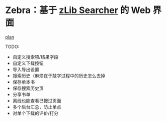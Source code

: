 Zebra：基于 [zLib Searcher](https://github.com/zu1k/zlib-searcher) 的 Web 界面
======

[plan](https://github.com/zhengkai/zebra/blob/master/PLAN.md)


TODO:

* 自定义搜索项/结果字段
* 自定义下载按钮
* 导入导出设置
* 搜索历史（麻烦在于敲字过程中的历史怎么去掉
* 保存单本书
* 保存搜索历史页
* 分享书单
* 离线也能查看已搜过页面
* 多个后台汇总，防止单点
* 对单个下载的评价/打分
